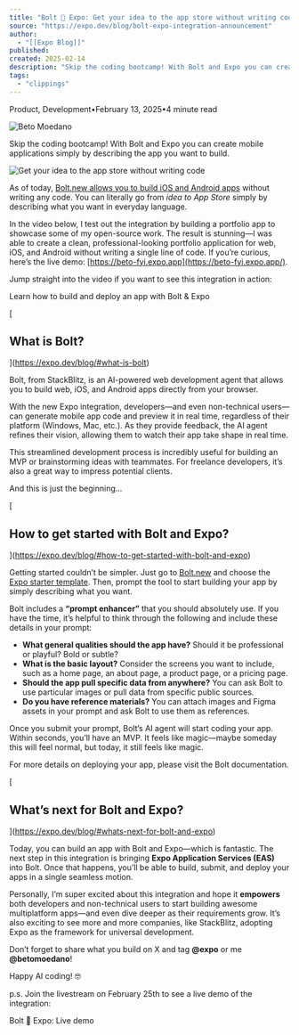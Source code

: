 ```yaml
---
title: "Bolt 🤝 Expo: Get your idea to the app store without writing code"
source: "https://expo.dev/blog/bolt-expo-integration-announcement"
author:
  - "[[Expo Blog]]"
published:
created: 2025-02-14
description: "Skip the coding bootcamp! With Bolt and Expo you can create mobile applications simply by describing the app you want to build."
tags:
  - "clippings"
---
```

Product, Development•February 13, 2025•4 minute read

![Beto Moedano](https://cdn.sanity.io/images/siias52v/production/512a3d2378f6334e95d9b5ea0b44273b86c7fa00-754x1002.png?auto=format&fit=max&q=75&w=30)

Skip the coding bootcamp! With Bolt and Expo you can create mobile applications simply by describing the app you want to build.

![Get your idea to the app store without writing code](https://cdn.sanity.io/images/siias52v/production/5e51084a6e219fe05b89d0aedf00509a9e7d36cc-2400x1350.png?auto=format&fit=max&q=75&w=1200)

As of today, [Bolt.new allows you to build iOS and Android apps](https://bolt.new/~/bolt-expo) without writing any code. You can literally go from *idea to App Store* simply by describing what you want in everyday language.

In the video below, I test out the integration by building a portfolio app to showcase some of my open-source work. The result is stunning—I was able to create a clean, professional-looking portfolio application for web, iOS, and Android without writing a single line of code. If you’re curious, here’s the live demo: [https://beto-fyi.expo.app](https://beto-fyi.expo.app/).

Jump straight into the video if you want to see this integration in action:

Learn how to build and deploy an app with Bolt & Expo

[

## What is Bolt?

](https://expo.dev/blog/#what-is-bolt)

Bolt, from StackBlitz, is an AI-powered web development agent that allows you to build web, iOS, and Android apps directly from your browser.

With the new Expo integration, developers—and even non-technical users—can generate mobile app code and preview it in real time, regardless of their platform (Windows, Mac, etc.). As they provide feedback, the AI agent refines their vision, allowing them to watch their app take shape in real time.

This streamlined development process is incredibly useful for building an MVP or brainstorming ideas with teammates. For freelance developers, it’s also a great way to impress potential clients.

And this is just the beginning…

[

## How to get started with Bolt and Expo?

](https://expo.dev/blog/#how-to-get-started-with-bolt-and-expo)

Getting started couldn’t be simpler. Just go to [Bolt.new](http://bolt.new/) and choose the [Expo starter template](https://bolt.new/~/bolt-expo). Then, prompt the tool to start building your app by simply describing what you want.

Bolt includes a **“prompt enhancer”** that you should absolutely use. If you have the time, it’s helpful to think through the following and include these details in your prompt:

- **What general qualities should the app have?** Should it be professional or playful? Bold or subtle?
- **What is the basic layout?** Consider the screens you want to include, such as a home page, an about page, a product page, or a pricing page.
- **Should the app pull specific data from anywhere?** You can ask Bolt to use particular images or pull data from specific public sources.
- **Do you have reference materials?** You can attach images and Figma assets in your prompt and ask Bolt to use them as references.

Once you submit your prompt, Bolt’s AI agent will start coding your app. Within seconds, you’ll have an MVP. It feels like magic—maybe someday this will feel normal, but today, it still feels like magic.

For more details on deploying your app, please visit the Bolt documentation.

[

## What’s next for Bolt and Expo?

](https://expo.dev/blog/#whats-next-for-bolt-and-expo)

Today, you can build an app with Bolt and Expo—which is fantastic. The next step in this integration is bringing **Expo Application Services (EAS)** into Bolt. Once that happens, you’ll be able to build, submit, and deploy your apps in a single seamless motion.

Personally, I’m super excited about this integration and hope it **empowers** both developers and non-technical users to start building awesome multiplatform apps—and even dive deeper as their requirements grow. It’s also exciting to see more and more companies, like StackBlitz, adopting Expo as the framework for universal development.

Don’t forget to share what you build on X and tag **@expo** or me **@betomoedano**!

Happy AI coding! 🤓

p.s. Join the livestream on February 25th to see a live demo of the integration:

Bolt 🤝 Expo: Live demo